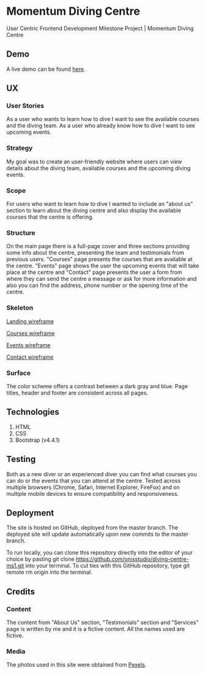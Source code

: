 # Momentum Diving Centre
User Centric Frontend Development Milestone Project | Momentum Diving Centre

## Demo
A live demo can be found [here](https://onisstudio.github.io/diving-centre-ms1/).

## UX

### User Stories
As a user who wants to learn how to dive I want to see the available courses and the diving team.
As a user who already know how to dive I want to see upcoming events.

### Strategy
My goal was to create an user-friendly website where users can view details about the diving team, available courses and the upcoming diving events.

### Scope
For users who want to learn how to dive I wanted to include an "about us" section to learn about the diving centre and also display the available courses that the centre is offering.

### Structure
On the main page there is a full-page cover and three sections providing some info about the centre, presenting the team and testimonials from previous users. "Courses" page presents the courses that are available at the centre. "Events" page shows the user the upcoming events that will take place at the centre and "Contact" page presents the user a form from where they can send the centre a message or ask for more information and also you can find the address, phone number or the opening time of the centre.

### Skeleton
[Landing wireframe](https://github.com/onisstudio/diving-centre-ms1/blob/master/wireframes/landing.png)

[Courses wireframe](https://github.com/onisstudio/diving-centre-ms1/blob/master/wireframes/courses.png)

[Events wireframe](https://github.com/onisstudio/diving-centre-ms1/blob/master/wireframes/events.png)

[Contact wireframe](https://github.com/onisstudio/diving-centre-ms1/blob/master/wireframes/contact.png)

### Surface
The color scheme offers a contrast between a dark gray and blue. Page titles, header and footer are consistent across all pages.

## Technologies
1. HTML
2. CSS
3. Bootstrap (v4.4.1)

## Testing
Both as a new diver or an experienced diver you can find what courses you can do or the events that you can attend at the centre. Tested across multiple browsers (Chrome, Safari, Internet Explorer, FireFox) and on multiple mobile devices to ensure compatibility and responsiveness.

## Deployment
The site is hosted on GitHub, deployed from the master branch. The deployed site will update automatically upon new commits to the master branch.

To run locally, you can clone this repository directly into the editor of your choice by pasting git clone https://github.com/onisstudio/diving-centre-ms1.git into your terminal. To cut ties with this GitHub repository, type git remote rm origin into the terminal.

## Credits

### Content
The content from "About Us" section, "Testimonials" section and "Services" page is written by me and it is a fictive content. All the names used are fictive.

### Media
The photos used in this site were obtained from [Pexels](https://www.pexels.com/).